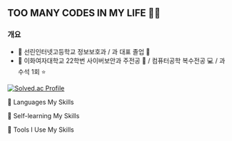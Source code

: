 ## TOO MANY CODES IN MY LIFE 😵‍💫


### 개요
- 🎒 선린인터넷고등학교 정보보호과 / 과 대표 졸업 🥇
- 🐥 이화여자대학교 22학번 사이버보안과 주전공 🔐 / 컴퓨터공학 복수전공 💻 / 과 수석 1회 ⭐

[![Solved.ac Profile](http://mazassumnida.wtf/api/generate_badge?boj=pawken)](https://solved.ac/pawken)

👾 Languages
My Skills

🌱 Self-learning
My Skills

🔩 Tools I Use
My Skills



<!--
**cabege/cabege** is a ✨ _special_ ✨ repository because its `README.md` (this file) appears on your GitHub profile.

Here are some ideas to get you started:

- 🔭 I’m currently working on ...
- 🌱 I’m currently learning ...
- 👯 I’m looking to collaborate on ...
- 🤔 I’m looking for help with ...
- 💬 Ask me about ...
- 📫 How to reach me: ...
- 😄 Pronouns: ...
- ⚡ Fun fact: ...
-->
